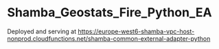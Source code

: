 # Shamba_Geostats_Fire_Python_EA

Deployed and serving at https://europe-west6-shamba-vpc-host-nonprod.cloudfunctions.net/shamba-common-external-adapter-python